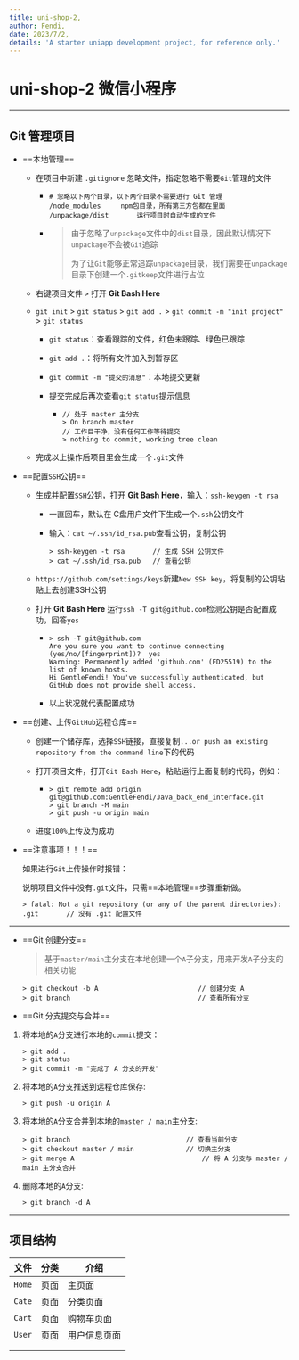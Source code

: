```yaml
---
title: uni-shop-2,
author: Fendi,
date: 2023/7/2,
details: 'A starter uniapp development project, for reference only.'
---
```


# uni-shop-2 微信小程序

---

## Git 管理项目

- ==本地管理==

  - 在项目中新建	`.gitignore`	忽略文件，指定忽略不需要`Git`管理的文件

    - ```gitignore
      # 忽略以下两个目录，以下两个目录不需要进行 Git 管理
      /node_modules		npm包目录，所有第三方包都在里面
      /unpackage/dist		运行项目时自动生成的文件
      ```

    - > 由于忽略了`unpackage`文件中的`dist`目录，因此默认情况下`unpackage`不会被`Git`追踪
      >
      > 为了让`Git`能够正常追踪`unpackage`目录，我们需要在`unpackage`目录下创建一个`.gitkeep`文件进行占位

  - 右键项目文件  `>`  打开  **Git Bash Here**

  - `git init`  >  `git status`  >  `git add .`  >  `git commit -m "init project"`  >  `git status`

    - `git status`：查看跟踪的文件，红色未跟踪、绿色已跟踪

    - `git add .`：将所有文件加入到暂存区

    - `git commit -m "提交的消息"`：本地提交更新

    - 提交完成后再次查看`git status`提示信息

      - ```
        // 处于 master 主分支
        > On branch master
        // 工作目干净，没有任何工作等待提交
        > nothing to commit, working tree clean
        ```

  - 完成以上操作后项目里会生成一个`.git`文件

- ==配置`SSH`公钥==

  - 生成并配置`SSH`公钥，打开 **Git Bash Here**，输入：`ssh-keygen -t rsa`

    - 一直回车，默认在 C盘用户文件下生成一个`.ssh`公钥文件

    - 输入：`cat ~/.ssh/id_rsa.pub`查看公钥，复制公钥

      ```
      > ssh-keygen -t rsa		// 生成 SSH 公钥文件
      > cat ~/.ssh/id_rsa.pub	// 查看公钥
      ```

  - `https://github.com/settings/keys`新建`New SSH key`，将复制的公钥粘贴上去创建SSH公钥

  - 打开 **Git Bash Here**  运行`ssh -T git@github.com`检测公钥是否配置成功，回答`yes`

    - ```
      > ssh -T git@github.com
      Are you sure you want to continue connecting (yes/no/[fingerprint])?	yes
      Warning: Permanently added 'github.com' (ED25519) to the list of known hosts.
      Hi GentleFendi! You've successfully authenticated, but GitHub does not provide shell access.
      ```

    - 以上状况就代表配置成功

- ==创建、上传`GitHub`远程仓库==

  - 创建一个储存库，选择`SSH`链接，直接复制`...or push an existing repository from the command line`下的代码

  - 打开项目文件，打开`Git Bash Here`，粘贴运行上面复制的代码，例如：

    - ```
      > git remote add origin git@github.com:GentleFendi/Java_back_end_interface.git
      > git branch -M main
      > git push -u origin main
      ```

  - 进度`100%`上传及为成功

- ==注意事项！！！==

   如果进行`Git`上传操作时报错：

   说明项目文件中没有`.git`文件，只需==本地管理==步骤重新做。

   ```
   > fatal: Not a git repository (or any of the parent directories): .git		// 没有 .git 配置文件
   ```

---

- ==Git 创建分支==

	> 基于`master/main`主分支在本地创建一个`A`子分支，用来开发`A`子分支的相关功能

	```
	> git checkout -b A							// 创建分支 A
	> git branch								// 查看所有分支
	```

- ==Git 分支提交与合并==

1. 将本地的`A`分支进行本地的`commit`提交：

   ```
   > git add .
   > git status
   > git commit -m "完成了 A 分支的开发"
   ```

2. 将本地的`A`分支推送到远程仓库保存:

   ```
   > git push -u origin A
   ```

3. 将本地的`A`分支合并到本地的`master / main`主分支:

   ```
   > git branch								// 查看当前分支
   > git checkout master / main				// 切换主分支
   > git merge A								// 将 A 分支与 master / main 主分支合并
   ```

4. 删除本地的`A`分支:

   ```
   > git branch -d A
   ```

   

---

## 项目结构

| 文件   | 分类 | 介绍         |
| ------ | ---- | ------------ |
| `Home` | 页面 | 主页面       |
| `Cate` | 页面 | 分类页面     |
| `Cart` | 页面 | 购物车页面   |
| `User` | 页面 | 用户信息页面 |
|        |      |              |
|        |      |              |

